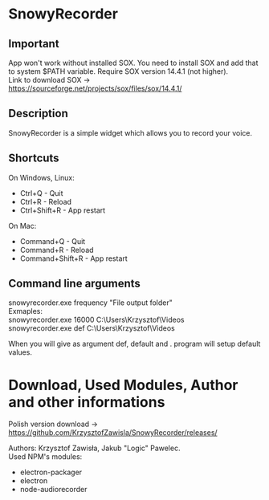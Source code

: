 # SnowyRecorder

## Important
App won't work without installed SOX. You need to install SOX and add that to system $PATH variable. Require SOX version 14.4.1 (not higher).  
Link to download SOX -> https://sourceforge.net/projects/sox/files/sox/14.4.1/

## Description
SnowyRecorder is a simple widget which allows you to record your voice.

## Shortcuts
On Windows, Linux:
  - Ctrl+Q - Quit
  - Ctrl+R - Reload
  - Ctrl+Shift+R - App restart
  
On Mac:
  - Command+Q - Quit
  - Command+R - Reload
  - Command+Shift+R - App restart
  
## Command line arguments
snowyrecorder.exe frequency "File output folder"  
Exmaples:  
snowyrecorder.exe 16000 C:\Users\Krzysztof\Videos  
snowyrecorder.exe def C:\Users\Krzysztof\Videos  

When you will give as argument def, default and . program will setup default values.

# Download, Used Modules, Author and other informations
Polish version download -> https://github.com/KrzysztofZawisla/SnowyRecorder/releases/

Authors: Krzysztof Zawisła, Jakub "Logic" Pawelec.  
Used NPM's modules:  
  - electron-packager  
  - electron  
  - node-audiorecorder

